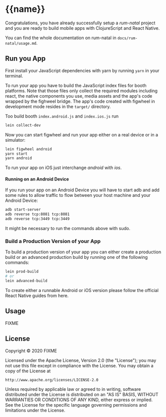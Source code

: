 # {{name}}

Congratulations, you have already successfully setup a _rum-natal_ project and you are ready to build mobile apps with ClojureScript and React Native.

You can find the whole documentation on rum-natal in `docs/rum-natal/usage.md`.

## Run you App

First install your JavaScript dependencies with yarn by running `yarn` in your terminal.

To run your app you have to build the JavaScript index files for booth platforms. Note that those files only collect the required modules including react, the native components you use, media assets and the app's code wrapped by the fighweel bridge. The app's code created with figwheel in development mode resides in the `target/` directory.

Too build booth `index.android.js` and `index.ios.js` run
```bash
lein collect-dev
```

Now you can start figwheel and run your app either on a real device or in a simulator:
```bash
lein figwheel android
yarn start
yarn android
```
To run your app on iOS just interchange _android_ with _ios_.

#### Running on an Android Device

If you run your app on an Android Device you will have to start adb and add some rules to allow traffic to flow between your host machine and your Android Device:
```bash
adb start-server
adb reverse tcp:8081 tcp:8081
adb reverse tcp:3449 tcp:3449
```

It might be necessary to run the commands above with sudo.

### Build a Production Version of your App

To build a production version of your app you can either create a production build or an advanced production build by running one of the following commands:
```bash
lein prod-build
# or
lein advanced-build
```

To create either a runnable Android or iOS version please follow the official React Native guides from here.

## Usage

FIXME

## License

Copyright © 2020 FIXME

Licensed under the Apache License, Version 2.0 (the "License");
you may not use this file except in compliance with the License.
You may obtain a copy of the License at

    http://www.apache.org/licenses/LICENSE-2.0

Unless required by applicable law or agreed to in writing, software
distributed under the License is distributed on an "AS IS" BASIS,
WITHOUT WARRANTIES OR CONDITIONS OF ANY KIND, either express or implied.
See the License for the specific language governing permissions and
limitations under the License.

